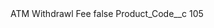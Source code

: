 <?xml version="1.0" encoding="UTF-8"?>
<CustomMetadata xmlns="http://soap.sforce.com/2006/04/metadata" xmlns:xsi="http://www.w3.org/2001/XMLSchema-instance" xmlns:xsd="http://www.w3.org/2001/XMLSchema">
    <label>ATM Withdrawl Fee</label>
    <protected>false</protected>
    <values>
        <field>Product_Code__c</field>
        <value xsi:type="xsd:string">105</value>
    </values>
</CustomMetadata>
